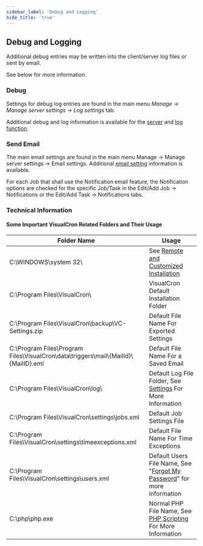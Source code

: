 ```yaml
---
sidebar_label: 'Debug and Logging'
hide_title: 'true'
---
```


## Debug and Logging

Additional debug entries may be written into the client/server log files or sent by email.
 
See below for more information.

### Debug

 Settings for debug log entries are found in the main menu _Manage -> Manage server settings -> Log settings_ tab.
 
Additional debug and log information is available for the [server](https://www.visualcron.com/doc/HTML/settings.html) and [log function](https://www.visualcron.com/doc/HTML/show_log.html).

### Send Email

The main email settings are found in the main menu Manage -> Manage server settings -> Email settings. Additional [email setting](https://www.visualcron.com/doc/HTML/settings.html) information is available.
 
For each Job that shall use the Notification email feature, the Notification options are checked for the specific Job/Task in the Edit/Add Job -> Notifications or the Edit/Add Task -> Notifications tabs.

### Technical Information

#### Some Important VisualCron Related Folders and Their Usage

| Folder Name | Usage |
|-------------|-------|
| C:\WINDOWS\system 32\ | See [Remote and Customized Installation](https://www.visualcron.com/doc/HTML/remote_and_customized_installa.html) |
| C:\Program Files\VisualCron\ | VisualCron Default Installation Folder |
| C:\Program Files\VisualCron\backup\VC-Settings.zip | Default File Name For Exported Settings |
| C:\Program Files\Program Files\VisualCron\data\triggers\mail\\{MailId}\\{MailID}.eml | Default File Name For a Saved Email |
| C:\Program Files\VisualCron\log\ | Default Log File Folder, See [Settings](https://www.visualcron.com/doc/HTML/settings.html) For More Information |
| C:\Program Files\VisualCron\settings\jobs.xml | Default Job Settings File |
| C:\Program Files\VisualCron\settings\timeexceptions.xml | Default File Name For Time Exceptions|
| C:\Program Files\VisualCron\settings\users.xml | Default Users File Name, See "[Forgot My Password](https://www.visualcron.com/doc/HTML/i_have_forgot_my_password_to_t.html)" for more information |
| C:\php\php.exe | Normal PHP File Name, See [PHP Scripting](https://www.visualcron.com/doc/HTML/using_php_for_scripting.html) For More Information |